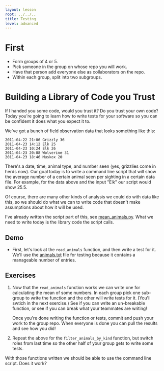 ```yaml
---
layout: lesson
root: ../../..
title: Testing
level: advanced
---
```


First
=====

* Form groups of 4 or 5.
* Pick someone in the group on whose repo you will work.
* Have that person add everyone else as collaborators on the repo.
* Within each group, split into two subgroups.

Building a Library of Code you Trust
====================================

If I handed you some code, would you trust it? Do you trust your own code?
Today you're going to learn how to write tests for your software so you can
be confident it does what you expect it to.

We've got a bunch of field observation data that looks something like this:

    2011-04-22 21:06 Grizzly 36
    2011-04-23 14:12 Elk 25
    2011-04-23 10:24 Elk 26
    2011-04-23 20:08 Wolverine 31
    2011-04-23 18:46 Muskox 20

There's a date, time, animal type, and number seen (yes, grizzlies come in
herds now). Our goal today is to write a command line script that will show the
average number of a certain animal seen per sighting in a certain data file.
For example, for the data above and the input "Elk" our script would show 25.5.

Of course, there are many other kinds of analysis we could do with data like
this, so we should do what we can to write code that doesn't make assumptions
about how it will be used.

I've already written the script part of this, see
[mean_animals.py](./mean_animals.py). What we need to write today is the
library code the script calls.

Demo
----

* First, let's look at the `read_animals` function, and then write a test
    for it. We'll use the [animals.txt](./animals.txt) file for testing because
    it contains a manageable number of entries.

Exercises
---------

1. Now that the `read_animals` function works we can write one for calculating
    the mean of some numbers. In each group pick one sub-group to write the
    function and the other will write tests for it. (You'll swtich in the
    next exercise.) See if you can write an un-breakable function, or see if
    you can break what your teammates are writing!

    Once you're done writing the function or tests, commit and push your work
    to the group repo. When everyone is done you can pull the results and
    see how you did!

2. Repeat the above for the `filter_animals_by_kind` function, but switch
    roles from last time so the other half of your group gets to write some
    tests.

With those functions written we should be able to use the command line script.
Does it work?
